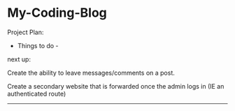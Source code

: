 # My-Coding-Blog

Project Plan: 

- Things to do - 

next up: 

Create the ability to leave messages/comments on a post. 



Create a secondary website that is forwarded once the admin logs in (IE an authenticated route)


---------------------------


